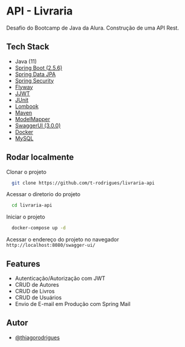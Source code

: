 
# API - Livraria

Desafio do Bootcamp de Java da Alura. Construção de uma API Rest.


## Tech Stack

- Java (11)
- [Spring Boot (2.5.6)](https://spring.io/projects/spring-boot)
- [Spring Data JPA](https://spring.io/projects/spring-data-jpa)
- [Spring Security](https://spring.io/projects/spring-security)
- [Flyway](https://flywaydb.org/)
- [JJWT](https://github.com/jwtk/jjwt)
- [JUnit](https://junit.org/junit5/)
- [Lombook](https://projectlombok.org/)
- [Maven](https://maven.apache.org/)
- [ModelMapper](http://modelmapper.org/)
- [SwaggerUI (3.0.0)](https://github.com/springfox/springfox)
- [Docker](https://www.docker.com/)
- [MySQL](https://www.mysql.com/)

## Rodar localmente

Clonar o projeto

```bash
  git clone https://github.com/t-rodrigues/livraria-api
```

Acessar o diretorio do projeto

```bash
  cd livraria-api
```

Iniciar o projeto

```bash
  docker-compose up -d
```

Acessar o endereço do projeto no navegador `http://localhost:8080/swagger-ui/`


## Features

- Autenticação/Autorização com JWT
- CRUD de Autores
- CRUD de Livros
- CRUD de Usuários
- Envio de E-mail em Produção com Spring Mail


## Autor

- [@thiagorodrigues](https://www.github.com/t-rodrigues)
